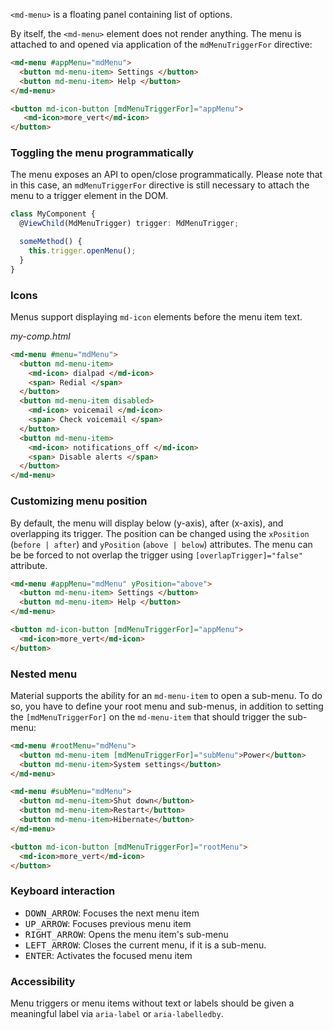 `<md-menu>` is a floating panel containing list of options.

<!-- example(menu-overview) -->

By itself, the `<md-menu>` element does not render anything. The menu is attached to and opened
via application of the `mdMenuTriggerFor` directive:
```html
<md-menu #appMenu="mdMenu">
  <button md-menu-item> Settings </button>
  <button md-menu-item> Help </button>
</md-menu>

<button md-icon-button [mdMenuTriggerFor]="appMenu">
   <md-icon>more_vert</md-icon>
</button>
```

### Toggling the menu programmatically
The menu exposes an API to open/close programmatically. Please note that in this case, an
`mdMenuTriggerFor` directive is still necessary to attach the menu to a trigger element in the DOM.

```ts
class MyComponent {
  @ViewChild(MdMenuTrigger) trigger: MdMenuTrigger;

  someMethod() {
    this.trigger.openMenu();
  }
}
```

### Icons
Menus support displaying `md-icon` elements before the menu item text.

*my-comp.html*
```html
<md-menu #menu="mdMenu">
  <button md-menu-item>
    <md-icon> dialpad </md-icon>
    <span> Redial </span>
  </button>
  <button md-menu-item disabled>
    <md-icon> voicemail </md-icon>
    <span> Check voicemail </span>
  </button>
  <button md-menu-item>
    <md-icon> notifications_off </md-icon>
    <span> Disable alerts </span>
  </button>
</md-menu>
```

### Customizing menu position

By default, the menu will display below (y-axis), after (x-axis), and overlapping its trigger.
The position can be changed using the `xPosition` (`before | after`) and `yPosition`
(`above | below`) attributes. The menu can be be forced to not overlap the trigger using
`[overlapTrigger]="false"` attribute.

```html
<md-menu #appMenu="mdMenu" yPosition="above">
  <button md-menu-item> Settings </button>
  <button md-menu-item> Help </button>
</md-menu>

<button md-icon-button [mdMenuTriggerFor]="appMenu">
  <md-icon>more_vert</md-icon>
</button>
```

### Nested menu

Material supports the ability for an `md-menu-item` to open a sub-menu. To do so, you have to define
your root menu and sub-menus, in addition to setting the `[mdMenuTriggerFor]` on the `md-menu-item`
that should trigger the sub-menu:

```html
<md-menu #rootMenu="mdMenu">
  <button md-menu-item [mdMenuTriggerFor]="subMenu">Power</button>
  <button md-menu-item>System settings</button>
</md-menu>

<md-menu #subMenu="mdMenu">
  <button md-menu-item>Shut down</button>
  <button md-menu-item>Restart</button>
  <button md-menu-item>Hibernate</button>
</md-menu>

<button md-icon-button [mdMenuTriggerFor]="rootMenu">
  <md-icon>more_vert</md-icon>
</button>
```


### Keyboard interaction
- <kbd>DOWN_ARROW</kbd>: Focuses the next menu item
- <kbd>UP_ARROW</kbd>: Focuses previous menu item
- <kbd>RIGHT_ARROW</kbd>: Opens the menu item's sub-menu
- <kbd>LEFT_ARROW</kbd>: Closes the current menu, if it is a sub-menu.
- <kbd>ENTER</kbd>: Activates the focused menu item

### Accessibility
Menu triggers or menu items without text or labels should be given a meaningful label via
`aria-label` or `aria-labelledby`.
